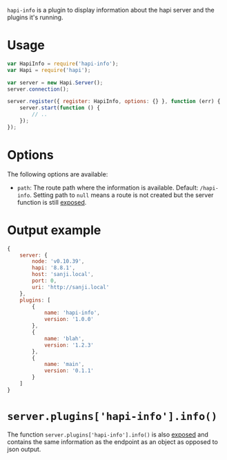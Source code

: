 `hapi-info` is a plugin to display information about the hapi server and the
plugins it's running.

# Usage

``` javascript
var HapiInfo = require('hapi-info');
var Hapi = require('hapi');

var server = new Hapi.Server();
server.connection();

server.register({ register: HapiInfo, options: {} }, function (err) {
    server.start(function () {
        // ..
    });
});
```

# Options

The following options are available:

* `path`: The route path where the information is available. Default: `/hapi-info`. Setting path to `null` means a route is not created but the server function is still [exposed].


# Output example

``` javascript
{
    server: {
        node: 'v0.10.39',
        hapi: '8.8.1',
        host: 'sanji.local',
        port: 0,
        uri: 'http://sanji.local'
    },
    plugins: [
        {
            name: 'hapi-info',
            version: '1.0.0'
        },
        {
            name: 'blah',
            version: '1.2.3'
        },
        {
            name: 'main',
            version: '0.1.1'
        }
    ]
}
```


# `server.plugins['hapi-info'].info()`

The function `server.plugins['hapi-info'].info()` is also [exposed] and
contains the same information as the endpoint as an object as opposed to json
output.

[exposed]: http://hapijs.com/api#serverexposekey-value
